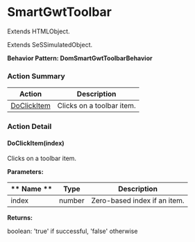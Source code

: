# SmartGwtToolbar

Extends HTMLObject.

Extends SeSSimulatedObject.





**Behavior Pattern: DomSmartGwtToolbarBehavior**


<!-- ============================== property summary ========================== -->

	
<!-- ============================== action summary ========================== -->



### Action Summary

|  **Action** | **Description** | 
| ----------- | --------------- |
|	[DoClickItem](#DoClickItem) | Clicks on a toolbar item. |




<!-- ============================== property detail ========================== -->
	
	
<!-- ============================== action detail ========================== -->
	
### Action Detail
		
<a name="DoClickItem"></a>    
#### DoClickItem(index)

Clicks on a toolbar item.


**Parameters:**

|	** Name ** | **Type** | **Description** |
| ---------- | -------- | --------------- |
| index | number |	Zero-based index if an item. |




**Returns:**

boolean: 'true' if successful, 'false' otherwise




	

